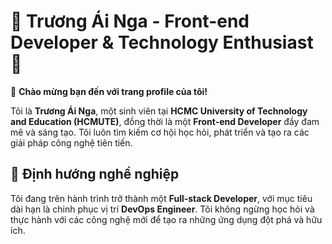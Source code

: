 # 🌟 Trương Ái Nga - Front-end Developer & Technology Enthusiast 🌟  

👋 **Chào mừng bạn đến với trang profile của tôi!**  

Tôi là **Trương Ái Nga**, một sinh viên tại **HCMC University of Technology and Education (HCMUTE)**, đồng thời là một **Front-end Developer** đầy đam mê và sáng tạo. Tôi luôn tìm kiếm cơ hội học hỏi, phát triển và tạo ra các giải pháp công nghệ tiên tiến.  

## 🎯 Định hướng nghề nghiệp  

Tôi đang trên hành trình trở thành một **Full-stack Developer**, với mục tiêu dài hạn là chinh phục vị trí **DevOps Engineer**. Tôi không ngừng học hỏi và thực hành với các công nghệ mới để tạo ra những ứng dụng đột phá và hữu ích.  
